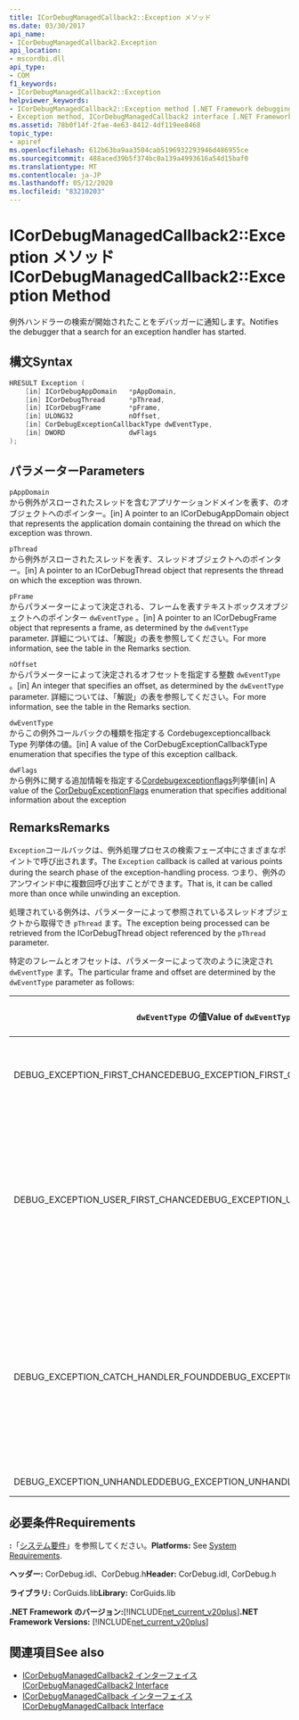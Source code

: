```yaml
---
title: ICorDebugManagedCallback2::Exception メソッド
ms.date: 03/30/2017
api_name:
- ICorDebugManagedCallback2.Exception
api_location:
- mscordbi.dll
api_type:
- COM
f1_keywords:
- ICorDebugManagedCallback2::Exception
helpviewer_keywords:
- ICorDebugManagedCallback2::Exception method [.NET Framework debugging]
- Exception method, ICorDebugManagedCallback2 interface [.NET Framework debugging]
ms.assetid: 78b0f14f-2fae-4e63-8412-4df119ee8468
topic_type:
- apiref
ms.openlocfilehash: 612b63ba9aa3504cab5196932293946d486955ce
ms.sourcegitcommit: 488aced39b5f374bc0a139a4993616a54d15baf0
ms.translationtype: MT
ms.contentlocale: ja-JP
ms.lasthandoff: 05/12/2020
ms.locfileid: "83210203"
---
```

# <a name="icordebugmanagedcallback2exception-method"></a><span data-ttu-id="acdfc-102">ICorDebugManagedCallback2::Exception メソッド</span><span class="sxs-lookup"><span data-stu-id="acdfc-102">ICorDebugManagedCallback2::Exception Method</span></span>
<span data-ttu-id="acdfc-103">例外ハンドラーの検索が開始されたことをデバッガーに通知します。</span><span class="sxs-lookup"><span data-stu-id="acdfc-103">Notifies the debugger that a search for an exception handler has started.</span></span>  
  
## <a name="syntax"></a><span data-ttu-id="acdfc-104">構文</span><span class="sxs-lookup"><span data-stu-id="acdfc-104">Syntax</span></span>  
  
```cpp  
HRESULT Exception (  
    [in] ICorDebugAppDomain   *pAppDomain,  
    [in] ICorDebugThread      *pThread,  
    [in] ICorDebugFrame       *pFrame,  
    [in] ULONG32              nOffset,  
    [in] CorDebugExceptionCallbackType dwEventType,  
    [in] DWORD                dwFlags  
);  
```  
  
## <a name="parameters"></a><span data-ttu-id="acdfc-105">パラメーター</span><span class="sxs-lookup"><span data-stu-id="acdfc-105">Parameters</span></span>  
 `pAppDomain`  
 <span data-ttu-id="acdfc-106">から例外がスローされたスレッドを含むアプリケーションドメインを表す、のオブジェクトへのポインター。</span><span class="sxs-lookup"><span data-stu-id="acdfc-106">[in] A pointer to an ICorDebugAppDomain object that represents the application domain containing the thread on which the exception was thrown.</span></span>  
  
 `pThread`  
 <span data-ttu-id="acdfc-107">から例外がスローされたスレッドを表す、スレッドオブジェクトへのポインター。</span><span class="sxs-lookup"><span data-stu-id="acdfc-107">[in] A pointer to an ICorDebugThread object that represents the thread on which the exception was thrown.</span></span>  
  
 `pFrame`  
 <span data-ttu-id="acdfc-108">からパラメーターによって決定される、フレームを表すテキストボックスオブジェクトへのポインター `dwEventType` 。</span><span class="sxs-lookup"><span data-stu-id="acdfc-108">[in] A pointer to an ICorDebugFrame object that represents a frame, as determined by the `dwEventType` parameter.</span></span> <span data-ttu-id="acdfc-109">詳細については、「解説」の表を参照してください。</span><span class="sxs-lookup"><span data-stu-id="acdfc-109">For more information, see the table in the Remarks section.</span></span>  
  
 `nOffset`  
 <span data-ttu-id="acdfc-110">からパラメーターによって決定されるオフセットを指定する整数 `dwEventType` 。</span><span class="sxs-lookup"><span data-stu-id="acdfc-110">[in] An integer that specifies an offset, as determined by the `dwEventType` parameter.</span></span> <span data-ttu-id="acdfc-111">詳細については、「解説」の表を参照してください。</span><span class="sxs-lookup"><span data-stu-id="acdfc-111">For more information, see the table in the Remarks section.</span></span>  
  
 `dwEventType`  
 <span data-ttu-id="acdfc-112">からこの例外コールバックの種類を指定する Cordebugexceptioncallback Type 列挙体の値。</span><span class="sxs-lookup"><span data-stu-id="acdfc-112">[in] A value of the CorDebugExceptionCallbackType enumeration that specifies the type of this exception callback.</span></span>  
  
 `dwFlags`  
 <span data-ttu-id="acdfc-113">から例外に関する追加情報を指定する[Cordebugexceptionflags](cordebugexceptionflags-enumeration.md)列挙値</span><span class="sxs-lookup"><span data-stu-id="acdfc-113">[in] A value of the [CorDebugExceptionFlags](cordebugexceptionflags-enumeration.md) enumeration that specifies additional information about the exception</span></span>  
  
## <a name="remarks"></a><span data-ttu-id="acdfc-114">Remarks</span><span class="sxs-lookup"><span data-stu-id="acdfc-114">Remarks</span></span>  
 <span data-ttu-id="acdfc-115">`Exception`コールバックは、例外処理プロセスの検索フェーズ中にさまざまなポイントで呼び出されます。</span><span class="sxs-lookup"><span data-stu-id="acdfc-115">The `Exception` callback is called at various points during the search phase of the exception-handling process.</span></span> <span data-ttu-id="acdfc-116">つまり、例外のアンワインド中に複数回呼び出すことができます。</span><span class="sxs-lookup"><span data-stu-id="acdfc-116">That is, it can be called more than once while unwinding an exception.</span></span>  
  
 <span data-ttu-id="acdfc-117">処理されている例外は、パラメーターによって参照されているスレッドオブジェクトから取得でき `pThread` ます。</span><span class="sxs-lookup"><span data-stu-id="acdfc-117">The exception being processed can be retrieved from the ICorDebugThread object referenced by the `pThread` parameter.</span></span>  
  
 <span data-ttu-id="acdfc-118">特定のフレームとオフセットは、パラメーターによって次のように決定され `dwEventType` ます。</span><span class="sxs-lookup"><span data-stu-id="acdfc-118">The particular frame and offset are determined by the `dwEventType` parameter as follows:</span></span>  
  
|<span data-ttu-id="acdfc-119">`dwEventType` の値</span><span class="sxs-lookup"><span data-stu-id="acdfc-119">Value of `dwEventType`</span></span>|<span data-ttu-id="acdfc-120">`pFrame` の値</span><span class="sxs-lookup"><span data-stu-id="acdfc-120">Value of `pFrame`</span></span>|<span data-ttu-id="acdfc-121">`nOffset` の値</span><span class="sxs-lookup"><span data-stu-id="acdfc-121">Value of `nOffset`</span></span>|  
|----------------------------|-----------------------|------------------------|  
|<span data-ttu-id="acdfc-122">DEBUG_EXCEPTION_FIRST_CHANCE</span><span class="sxs-lookup"><span data-stu-id="acdfc-122">DEBUG_EXCEPTION_FIRST_CHANCE</span></span>|<span data-ttu-id="acdfc-123">例外をスローしたフレーム。</span><span class="sxs-lookup"><span data-stu-id="acdfc-123">The frame that threw the exception.</span></span>|<span data-ttu-id="acdfc-124">フレーム内の命令ポインター。</span><span class="sxs-lookup"><span data-stu-id="acdfc-124">The instruction pointer in the frame.</span></span>|  
|<span data-ttu-id="acdfc-125">DEBUG_EXCEPTION_USER_FIRST_CHANCE</span><span class="sxs-lookup"><span data-stu-id="acdfc-125">DEBUG_EXCEPTION_USER_FIRST_CHANCE</span></span>|<span data-ttu-id="acdfc-126">スローされた例外のポイントに最も近いユーザーコードフレーム。</span><span class="sxs-lookup"><span data-stu-id="acdfc-126">The user-code frame closest to the point of the thrown exception.</span></span>|<span data-ttu-id="acdfc-127">フレーム内の命令ポインター。</span><span class="sxs-lookup"><span data-stu-id="acdfc-127">The instruction pointer in the frame.</span></span>|  
|<span data-ttu-id="acdfc-128">DEBUG_EXCEPTION_CATCH_HANDLER_FOUND</span><span class="sxs-lookup"><span data-stu-id="acdfc-128">DEBUG_EXCEPTION_CATCH_HANDLER_FOUND</span></span>|<span data-ttu-id="acdfc-129">Catch ハンドラーを格納しているフレーム。</span><span class="sxs-lookup"><span data-stu-id="acdfc-129">The frame that contains the catch handler.</span></span>|<span data-ttu-id="acdfc-130">Catch ハンドラーの先頭の MSIL (Microsoft 中間言語) オフセット。</span><span class="sxs-lookup"><span data-stu-id="acdfc-130">The Microsoft intermediate language (MSIL) offset of the beginning of the catch handler.</span></span>|  
|<span data-ttu-id="acdfc-131">DEBUG_EXCEPTION_UNHANDLED</span><span class="sxs-lookup"><span data-stu-id="acdfc-131">DEBUG_EXCEPTION_UNHANDLED</span></span>|<span data-ttu-id="acdfc-132">NULL</span><span class="sxs-lookup"><span data-stu-id="acdfc-132">NULL</span></span>|<span data-ttu-id="acdfc-133">未定義です。</span><span class="sxs-lookup"><span data-stu-id="acdfc-133">Undefined.</span></span>|  
  
## <a name="requirements"></a><span data-ttu-id="acdfc-134">必要条件</span><span class="sxs-lookup"><span data-stu-id="acdfc-134">Requirements</span></span>  
 <span data-ttu-id="acdfc-135">**:**「[システム要件](../../get-started/system-requirements.md)」を参照してください。</span><span class="sxs-lookup"><span data-stu-id="acdfc-135">**Platforms:** See [System Requirements](../../get-started/system-requirements.md).</span></span>  
  
 <span data-ttu-id="acdfc-136">**ヘッダー:** CorDebug.idl、CorDebug.h</span><span class="sxs-lookup"><span data-stu-id="acdfc-136">**Header:** CorDebug.idl, CorDebug.h</span></span>  
  
 <span data-ttu-id="acdfc-137">**ライブラリ:** CorGuids.lib</span><span class="sxs-lookup"><span data-stu-id="acdfc-137">**Library:** CorGuids.lib</span></span>  
  
 <span data-ttu-id="acdfc-138">**.NET Framework のバージョン:**[!INCLUDE[net_current_v20plus](../../../../includes/net-current-v20plus-md.md)]</span><span class="sxs-lookup"><span data-stu-id="acdfc-138">**.NET Framework Versions:** [!INCLUDE[net_current_v20plus](../../../../includes/net-current-v20plus-md.md)]</span></span>  
  
## <a name="see-also"></a><span data-ttu-id="acdfc-139">関連項目</span><span class="sxs-lookup"><span data-stu-id="acdfc-139">See also</span></span>

- [<span data-ttu-id="acdfc-140">ICorDebugManagedCallback2 インターフェイス</span><span class="sxs-lookup"><span data-stu-id="acdfc-140">ICorDebugManagedCallback2 Interface</span></span>](icordebugmanagedcallback2-interface.md)
- [<span data-ttu-id="acdfc-141">ICorDebugManagedCallback インターフェイス</span><span class="sxs-lookup"><span data-stu-id="acdfc-141">ICorDebugManagedCallback Interface</span></span>](icordebugmanagedcallback-interface.md)
